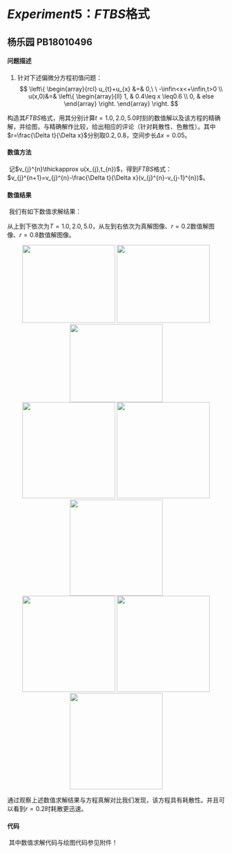 # $Experiment 5：$$FTBS$格式

## 杨乐园  PB18010496

#### 问题描述

  1. 针对下述偏微分方程初值问题：
     $$
     \left\{
     \begin{array}{rcl}
     u_{t}+u_{x} &=& 0,\ \ -\infin<x<+\infin,t>0  \\
     u(x,0)&=&
     \left\{
     \begin{array}{ll}
     1, & 0.4\leq x \leq0.6 \\
     0, & else
     \end{array}
     \right.
     \end{array}
     \right.
     $$

构造其$FTBS$格式，用其分别计算$t=1.0,2.0,5.0$时刻的数值解以及该方程的精确解，并绘图，与精确解作比较，给出相应的评论（针对耗散性、色散性）。其中$r=\frac{\Delta t}{\Delta x}$分别取$0.2,0.8$，空间步长$\Delta x=0.05$。

#### 数值方法

​		记$v_{j}^{n}\thickapprox u(x_{j},t_{n})$，得到$FTBS$格式：$v_{j}^{n+1}=v_{j}^{n}-\frac{\Delta t}{\Delta x}(v_{j}^{n}-v_{j-1}^{n})$。

#### 数值结果

​		我们有如下数值求解结果：

从上到下依次为$T=1.0,2.0,5.0$，从左到右依次为真解图像、$r=0.2$数值解图像、$r=0.8$数值解图像。

<center class="half">    
    <img src="E:\study_materials\PDEns\05\ori1.png" width="215" height="180"/>    
    <img src="E:\study_materials\PDEns\05\lam11.png" width="215" height="180"/> 
    <img src="E:\study_materials\PDEns\05\lam21.png" width="215" height="180"/> 
</center>

   <center class="half">    
    <img src="E:\study_materials\PDEns\05\ori2.png" width="215" height="222"/>    
    <img src="E:\study_materials\PDEns\05\lam12.png" width="215" height="222"/> 
    <img src="E:\study_materials\PDEns\05\lam22.png" width="215" height="222"/> 
</center>

 <center class="half">    
    <img src="E:\study_materials\PDEns\05\ori3.png" width="215" height="222"/>    
    <img src="E:\study_materials\PDEns\05\lam13.png" width="215" height="222"/> 
    <img src="E:\study_materials\PDEns\05\lam23.png" width="215" height="222"/> 
</center>

   ​		通过观察上述数值求解结果与方程真解对比我们发现，该方程具有耗散性。并且可以看到$r=0.2$时耗散更迅速。

#### 代码

​		其中数值求解代码与绘图代码参见附件！
